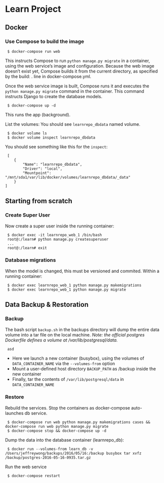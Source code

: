 # Learn Project

## Docker 

### Use Compose to build the image
```
 $ docker-compose run web 
```
This instructs Compose to run ```python manage.py migrate``` in a container, using the web service’s image and configuration. Because the web image doesn’t exist yet, Compose builds it from the current directory, as specified by the build: . line in docker-compose.yml.

Once the web service image is built, Compose runs it and executes the ```python manage.py migrate``` command in the container. This command instructs Django to create the database models.


```
 $ docker-compose up -d
```

This runs the app (background).

List the volumes: You should see `learnrepo_dbdata` named volume. 
```
 $ docker volume ls
 $ docker volume inspect learnrepo_dbdata
```
You should see something like this for the `inspect`:
```
 [
    {
        "Name": "learnrepo_dbdata",
        "Driver": "local",
        "Mountpoint": "/mnt/sda1/var/lib/docker/volumes/learnrepo_dbdata/_data"
    }
]
```

## Starting from scratch
### Create Super User
Now create a super user inside the running container:
```
 $ docker exec -it learnrepo_web_1 /bin/bash    
 root@:/learn# python manage.py createsuperuser
 ...
 root@:/learn# exit
```

### Database migrations
When the model is changed, this must be versioned and commited. Within a running container:
```
 $ docker exec learnrepo_web_1 python manage.py makemigrations
 $ docker exec learnrepo_web_1 python manage.py migrate 
```


## Data Backup & Restoration
### Backup 
The bash script `backup.sh` in the backups directory will dump the entire data volume into a tar file on the local machine. 
*Note: the official postgres Dockerfile defines a volume at /var/lib/postgresql/data.*
```
 asd
```
* Here we launch a new container (busybox), using the volumes of `DATA_CONTAINER_NAME` via the `--volumes-from` option
* Mount a user-defined host directory `BACKUP_PATH` as /backup inside the new container 
* Finally, tar the contents of `/var/lib/postgresql/data` in `DATA_CONTAINER_NAME` 

### Restore
Rebuild the services. Stop the containers as docker-compose auto-launches db service.
```
 $ docker-compose run web python manage.py makemigrations cases && docker-compose run web python manage.py migrate 
 $ docker-compose stop && docker-compose up -d 
```

Dump the data into the database container (learnrepo_db):
```
 $ docker run --volumes-from learn_db -v /Users/jeffreywong/backups/2016/05/16:/backup busybox tar xvfz /backup/postgres-2016-05-16-0935.tar.gz
```

Run the web service
```
 $ docker-compose restart 
```